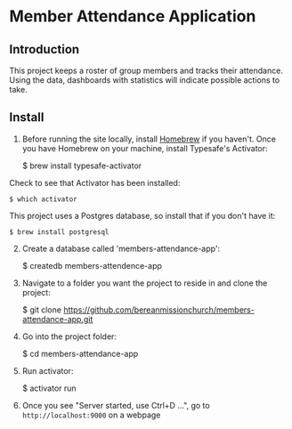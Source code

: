 Member Attendance Application
================================

## Introduction
This project keeps a roster of group members and tracks their attendance. Using the data, dashboards with statistics will indicate possible actions to take.


## Install
1) Before running the site locally, install [Homebrew](http://brew.sh/) if you haven't. Once you have Homebrew on your machine, install Typesafe's Activator:

    $ brew install typesafe-activator
    
Check to see that Activator has been installed:

    $ which activator
    
This project uses a Postgres database, so install that if you don't have it:
    
    $ brew install postgresql

2) Create a database called 'members-attendance-app':
    
    $ createdb members-attendence-app

3) Navigate to a folder you want the project to reside in and clone the project:

    $ git clone https://github.com/bereanmissionchurch/members-attendance-app.git
    
4) Go into the project folder:

    $ cd members-attendance-app

5) Run activator:

    $ activator run

6) Once you see "Server started, use Ctrl+D ...", go to ```http://localhost:9000``` on a webpage




 